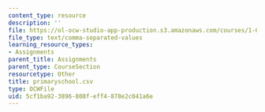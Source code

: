 ```yaml
---
content_type: resource
description: ''
file: https://ol-ocw-studio-app-production.s3.amazonaws.com/courses/1-022-introduction-to-network-models-fall-2018/5cf1ba923896808feff4878e2c041a6e_primaryschool.csv
file_type: text/comma-separated-values
learning_resource_types:
- Assignments
parent_title: Assignments
parent_type: CourseSection
resourcetype: Other
title: primaryschool.csv
type: OCWFile
uid: 5cf1ba92-3896-808f-eff4-878e2c041a6e
---
```

